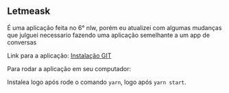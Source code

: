 ## Letmeask 

É uma aplicação feita no 6° nlw, porém eu atualizei com algumas mudanças que julguei necessario fazendo uma aplicação semelhante a um app de conversas

Link para a aplicação: [Instalação GIT](https://letmeask-99411.web.app/)

Para rodar a aplicação em seu computador: 

Instalea logo após rode o comando `yarn`, logo após `yarn start`.
